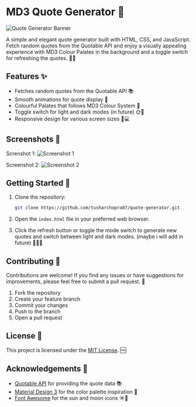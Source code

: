 # MD3 Quote Generator 💬

![Quote Generator Banner](https://i.imgur.com/hQJGkyi.png)

A simple and elegant quote generator built with HTML, CSS, and JavaScript. Fetch random quotes from the Quotable API and enjoy a visually appealing experience with MD3 Colour Palates in the background and a toggle switch for refreshing the quotes. 🌈🌙

## Features ✨

- Fetches random quotes from the Quotable API 📚
- Smooth animations for quote display 🎨
- Colourful Palates that follows MD3 Colour System 🌈
- Toggle switch for light and dark modes (in future) 🌞🌙
- Responsive design for various screen sizes 📱💻

## Screenshots 📸

Screnshot 1:
![Screenshot 1](https://i.imgur.com/BlgZ3KE.png)

Screenshot 2:
![Screenshot 2](https://i.imgur.com/mKQ4z6F.png)

## Getting Started 🚀

1. Clone the repository:

   ```bash
   git clone https://github.com/tusharchopra07/quote-generator.git
   ```

2. Open the `index.html` file in your preferred web browser.

3. Click the refresh button or toggle the mode switch to generate new quotes and switch between light and dark modes. (maybe i will add in future) 🔄🌞🌙

## Contributing 🤝

Contributions are welcome! If you find any issues or have suggestions for improvements, please feel free to submit a pull request. 🙌

1. Fork the repository
2. Create your feature branch 
3. Commit your changes 
4. Push to the branch 
5. Open a pull request

## License 📜

This project is licensed under the [MIT License](LICENSE). 🆓

## Acknowledgements 🙏

- [Quotable API](https://github.com/lukePeavey/quotable) for providing the quote data 📚
- [Material Design 3](https://m3.material.io/) for the color palette inspiration 🎨
- [Font Awesome](https://fontawesome.com/) for the sun and moon icons ☀️🌙
